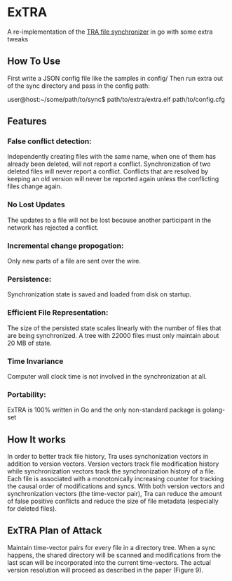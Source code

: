 # ExTRA
A re-implementation of the [TRA file synchronizer](http://publications.csail.mit.edu/lcs/pubs/pdf/MIT-LCS-TM-650.pdf) in go
with some extra tweaks

## How To Use
First write a JSON config file like the samples in config/
Then run extra out of the sync directory and pass in the config path:


user@host:~/some/path/to/sync$ path/to/extra/extra.elf path/to/config.cfg


## Features
### False conflict detection:
Independently creating files with the same
name, when one of them has already been deleted, will not report a conflict.
Synchronization of two deleted files will never report a conflict.
Conflicts that are resolved by keeping an old version will never be
reported again unless the conflicting files change again.

### No Lost Updates
The updates to a file will not be lost because another participant
in the network has rejected a conflict.

### Incremental change propogation:
Only new parts of a file are sent over
the wire.

### Persistence:
Synchronization state is saved and loaded from disk on
startup.

### Efficient File Representation:
The size of the persisted state scales
linearly with the number of files that are being synchronized. A tree
with 22000 files must only maintain about 20 MB of state.

### Time Invariance
Computer wall clock time is not involved in the synchronization at all.

### Portability:
ExTRA is 100% written in Go and the only non-standard package is golang-set


## How It works
In order to better track file history, Tra uses synchonization vectors
in addition to version vectors. Version vectors track file modification
history while synchronization vectors track the synchronization history
of a file. Each file is associated with a monotonically increasing counter for
tracking the causal order of modifications and syncs. With both version
vectors and synchronization vectors (the time-vector pair), Tra can
reduce the amount of false positive conflicts and reduce the size of
file metadata (especially for deleted files).

## ExTRA Plan of Attack
Maintain time-vector pairs for every file in a directory tree. When a
sync happens, the shared directory will be scanned and modifications
from the last scan will be incorporated into the current time-vectors.
The actual version resolution will proceed as described in the paper
(Figure 9).


